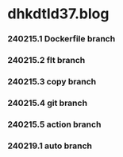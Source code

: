 # dhkdtld37.blog

### 240215.1 Dockerfile branch

### 240215.2 flt branch

### 240215.3 copy branch

### 240215.4 git branch

### 240215.5 action branch

### 240219.1 auto branch
